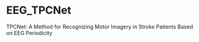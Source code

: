 # EEG_TPCNet
TPCNet: A Method for Recognizing Motor Imagery in Stroke Patients Based on EEG Periodicity
